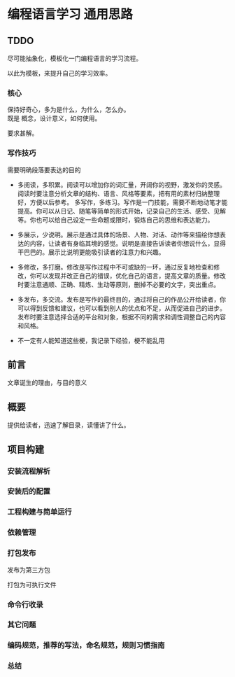 # 编程语言学习 通用思路

## TDDO

尽可能抽象化，模板化一门编程语言的学习流程。

以此为模板，来提升自己的学习效率。

### 核心

保持好奇心，多为是什么，为什么，怎么办。  
既是 概念，设计意义，如何使用。

要求甚解。

### 写作技巧

需要明确段落要表达的目的

* 多阅读，多积累。阅读可以增加你的词汇量，开阔你的视野，激发你的灵感。阅读时要注意分析文章的结构、语言、风格等要素，把有用的素材归纳整理好，方便以后参考。
多写作，多练习。写作是一门技能，需要不断地动笔才能提高。你可以从日记、随笔等简单的形式开始，记录自己的生活、感受、见解等。你也可以给自己设定一些命题或限时，锻炼自己的思维和表达能力。
* 多展示，少说明。展示是通过具体的场景、人物、对话、动作等来描绘你想表达的内容，让读者有身临其境的感觉。说明是直接告诉读者你想说什么，显得干巴巴的。展示比说明更能吸引读者的注意力和兴趣。
* 多修改，多打磨。修改是写作过程中不可或缺的一环，通过反复地检查和修改，你可以发现并改正自己的错误，优化自己的语言，提高文章的质量。修改时要注意通顺、正确、精炼、生动等原则，删掉不必要的文字，突出重点。
* 多发布，多交流。发布是写作的最终目的，通过将自己的作品公开给读者，你可以得到反馈和建议，也可以看到别人的优点和不足，从而促进自己的进步。发布时要注意选择合适的平台和对象，根据不同的需求和调性调整自己的内容和风格。

* 不一定有人能知道这些梗，我记录下经验，梗不能乱用

## 前言

文章诞生的理由，与目的意义

## 概要

提供给读者，迅速了解目录，读懂讲了什么。

## 项目构建

### 安装流程解析

### 安装后的配置

### 工程构建与简单运行

### 依赖管理

### 打包发布

发布为第三方包

打包为可执行文件

### 命令行收录

### 其它问题

### 编码规范，推荐的写法，命名规范，规则习惯指南

### 总结